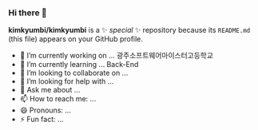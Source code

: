 ### Hi there 👋


**kimkyumbi/kimkyumbi** is a ✨ _special_ ✨ repository because its `README.md` (this file) appears on your GitHub profile.

- 🔭 I’m currently working on ... 광주소프트웨어마이스터고등학교
- 🌱 I’m currently learning ... Back-End
- 👯 I’m looking to collaborate on ... 
- 🤔 I’m looking for help with ...
- 💬 Ask me about ...
- 📫 How to reach me: ...
- 😄 Pronouns: ...
- ⚡ Fun fact: ...

